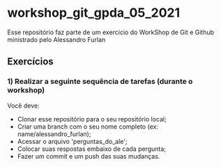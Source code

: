 # workshop_git_gpda_05_2021
Esse repositório faz parte de um exercício do WorkShop de Git e Github ministrado pelo Alessandro Furlan

## Exercícios
### 1) Realizar a seguinte sequência de tarefas (durante o workshop)
Você deve: 
- Clonar esse repositório para o seu repositório local; 
- Criar uma branch com o seu nome completo (ex: name/alessandro_furlan);
- Acessar o arquivo 'perguntas_do_ale';
- Colocar suas respostas embaixo de cada pergunta;
- Fazer um commit e um push das suas mudanças.

